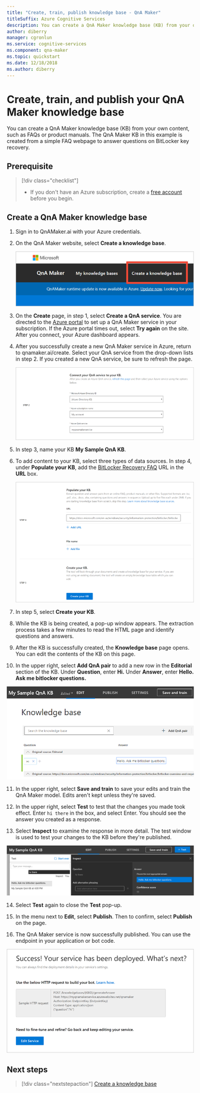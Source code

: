 ```yaml
---
title: "Create, train, publish knowledge base - QnA Maker"
titleSuffix: Azure Cognitive Services 
description: You can create a QnA Maker knowledge base (KB) from your own content, such as FAQs or product manuals. The QnA Maker KB in this example is created from a simple FAQ webpage to answer questions on BitLocker key recovery.
author: diberry
manager: cgronlun
ms.service: cognitive-services
ms.component: qna-maker
ms.topic: quickstart
ms.date: 12/18/2018
ms.author: diberry
---
```


# Create, train, and publish your QnA Maker knowledge base

You can create a QnA Maker knowledge base (KB) from your own content, such as FAQs or product manuals. The QnA Maker KB in this example is created from a simple FAQ webpage to answer questions on BitLocker key recovery.

## Prerequisite

> [!div class="checklist"]
> * If you don't have an Azure subscription, create a [free account](https://azure.microsoft.com/free/?WT.mc_id=A261C142F) before you begin.

## Create a QnA Maker knowledge base

1. Sign in to QnAMaker.ai with your Azure credentials.

2. On the QnA Maker website, select **Create a knowledge base**.

   ![Create new KB](../media/qna-maker-create-kb.png)

3. On the **Create** page, in step 1, select **Create a QnA service**. You are directed to the [Azure portal](https://ms.portal.azure.com/#create/Microsoft.CognitiveServicesQnAMaker) to set up a QnA Maker service in your subscription. If the Azure portal times out, select **Try again** on the site. After you connect, your Azure dashboard appears.

4. After you successfully create a new QnA Maker service in Azure, return to qnamaker.ai/create. Select your QnA service from the drop-down lists in step 2. If you created a new QnA service, be sure to refresh the page.

   ![Select a QnA service KB](../media/qnamaker-quickstart-kb/qnaservice-selection.png)

5. In step 3, name your KB **My Sample QnA KB**.

6. To add content to your KB, select three types of data sources. In step 4, under **Populate your KB**, add the 
[BitLocker Recovery FAQ](https://docs.microsoft.com/windows/security/information-protection/bitlocker/bitlocker-overview-and-requirements-faq) URL in the **URL** box.

   ![Select a QnA service KB](../media/qnamaker-quickstart-kb/add-datasources.png)

7. In step 5, select **Create your KB**.

8. While the KB is being created, a pop-up window appears. The extraction process takes a few minutes to read the HTML page and identify questions and answers.

9. After the KB is successfully created, the **Knowledge base** page opens. You can edit the contents of the KB on this page.

10. In the upper right, select **Add QnA pair** to add a new row in the **Editorial** section of the KB. Under **Question**, enter **Hi.** Under **Answer**, enter **Hello. Ask me bitlocker questions.**

   ![Add a QnA pair](../media/qnamaker-quickstart-kb/add-qna-pair.png)

11. In the upper right, select **Save and train** to save your edits and train the QnA Maker model. Edits aren't kept unless they're saved.

12. In the upper right, select **Test** to test that the changes you made took effect. Enter `hi there` in the box, and select Enter. You should see the answer you created as a response.

13. Select **Inspect** to examine the response in more detail. The test window is used to test your changes to the KB before they're published.

   ![Test Panel](../media/qnamaker-quickstart-kb/inspect-panel.png)

14. Select **Test** again to close the **Test** pop-up.

15. In the menu next to **Edit**, select **Publish**. Then to confirm, select **Publish** on the page.

16. The QnA Maker service is now successfully published. You can use the endpoint in your application or bot code.

   ![Publish](../media/qnamaker-quickstart-kb/publish-sucess.png)

## Next steps

> [!div class="nextstepaction"]
> [Create a knowledge base](../How-To/create-knowledge-base.md)
